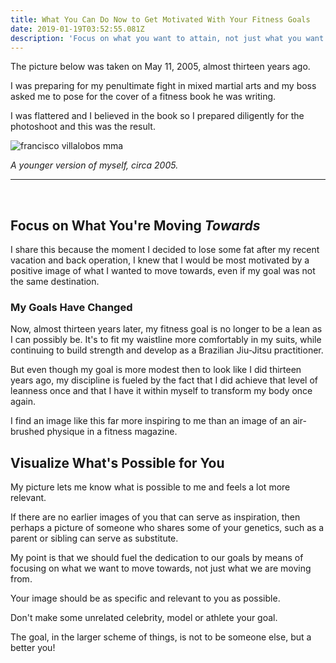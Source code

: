 ```yaml
---
title: What You Can Do Now to Get Motivated With Your Fitness Goals
date: 2019-01-19T03:52:55.081Z
description: 'Focus on what you want to attain, not just what you want to avoid.'
---
```

The picture below was taken on May 11, 2005, almost thirteen years ago.  

I was preparing for my penultimate fight in mixed martial arts and my boss asked me to pose for the cover of a fitness book he was writing.  

I was flattered and I believed in the book so I prepared diligently for the photoshoot and this was the result.

![francisco villalobos mma ](/img/francisco-villalobos-mma-2005.png "francisco villalobos mma ")

_A younger version of myself, circa 2005._ 

<hr><br/>

## Focus on What You're Moving _Towards_

I share this because the moment I decided to lose some fat after my recent vacation and back operation, I knew that I would be most motivated by a positive image of what I wanted to move towards, even if my goal was not the same destination.  

### My Goals Have Changed

Now, almost thirteen years later, my fitness goal is no longer to be a lean as I can possibly be.  It's to fit my waistline more comfortably in my suits, while continuing to build strength and develop as a Brazilian Jiu-Jitsu practitioner.  

But even though my goal is more modest then to look like I did thirteen years ago, my discipline is fueled by the fact that I did achieve that level of leanness once and that I have it within myself to transform my body once again.  

I find an image like this far more inspiring to me than an image of an air-brushed physique in a fitness magazine.  

## Visualize What's Possible for You

My picture lets me know what is possible to me and feels a lot more relevant.

If there are no earlier images of you that can serve as inspiration, then perhaps a picture of someone who shares some of your genetics, such as a parent or sibling can serve as substitute.  

My point is that we should fuel the dedication to our goals by means of focusing on what we want to move towards, not just what we are moving from.  

Your image should be as specific and relevant to you as possible.  

Don't make some unrelated celebrity, model or athlete your goal. 

The goal, in the larger scheme of things, is not to be someone else, but a better you!
